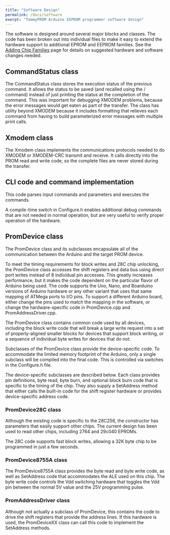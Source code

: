 ```yaml
---
title: "Software Design"
permalink: /docs/software
exerpt: "TommyPROM Arduino EEPROM programmer software design"
---
```


The software is designed around several major blocks and classes.  The code has been
broken out into individual files to make it easy to extend the hardware support to
additional EPROM and EEPROM families. See the
[Adding Chip Families](extending) page for details on suggested hardware and software
changes needed.

## CommandStatus class

The CommandStatus class stores the execution status of the previous command.  It allows
the status to be saved (and recalled using the / command) instead of just printing the
status at the completion of the command.  This was important for debugging XMODEM
problems, because the error messages would get eaten as part of the transfer.  The class
has utility beyond XMODEM because it includes formatting that relieves each command from
having to build parameterized error messages with multiple print calls.

## Xmodem class

The Xmodem class implements the communications protocols needed to do XMODEM or XMODEM-CRC
transmit and receive.  It calls directly into the PROM read and write code, so the
complete files are never stored during the transfer.

## CLI code and command implementation

This code parses input commands and parameters and executes the commands.

A compile-time switch in Configure.h enables additional debug commands that are not needed
in normal operation, but are very useful to verify proper operation of the hardware.

## PromDevice class

The PromDevice class and its subclasses encapsulate all of the communication between the
Arduino and the target PROM device.

To meet the timing requirements for block writes and 28C chip unlocking, the PromDevice
class accesses the shift registers and data bus using direct port writes instead of 8
individual pin accesses.  This greatly increases performance, but it makes the code
dependent on the particular flavor of Arduino being used.  The code supports the Uno,
Nano, and Boarduino versions of Arduino hardware or any other variant that uses that same
mapping of ATMega ports to I/O pins.  To support a different Arduino board, either change
the pins used to match the mapping in the software, or change the hardware-specific code
in PromDevice.cpp and PromAddressDriver.cpp.

The PromDevice class contains common code used by all devices, including the block write
code that will break a large write request into a set of properly-aligned smaller blocks
for devices that support block writing, or a sequence of individual byte writes for
devices that do not.

Subclasses of the PromDevice class provide the device-specific code. To accommodate the
limited memory footprint of the Arduino, only a single subclass will be compiled into the
final code. This is controlled via switches in the Configure.h file.

The device-specific subclasses are described below.  Each class provides pin definitions,
byte read, byte burn, and optional block burn code that is specific to the timing of the
chip. They also supply a SetAddress method that either calls the built-in code for the
shift register hardware or provides device-specific address code.

### PromDevice28C class

Although the existing code is specific to the 28C256, the constructor has parameters that
easily support other chips.  The current design has been used to read other chips,
including 2764 and 29c040 EPROMs.

The 28C code supports fast block writes, allowing a 32K byte chip to be programmed in just
a few seconds.

### PromDevice8755A class

The PromDevice8755A class provides the byte read and byte write code, as well as
SetAddress code that accommodates the ALE used on this chip.  The byte write code controls
the Vdd switching hardware that toggles the Vdd pin between the normal 5V value and the
25V programming pulse.

### PromAddressDriver class

Although not actually a subclass of PromDevice, this contains the code to drive the shift
registers that provide the address lines. If this hardware is used, the PromDeviceXX class
can call this code to implement the SetAddress methods.
